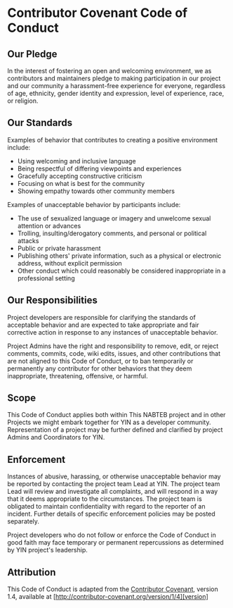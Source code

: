 # Contributor Covenant Code of Conduct

## Our Pledge

In the interest of fostering an open and welcoming environment, we as contributors and maintainers pledge to making participation 
in our project and our community a harassment-free experience for everyone, regardless of age,  ethnicity,
gender identity and expression, level of experience, race, or religion.

## Our Standards

Examples of behavior that contributes to creating a positive environment include:

* Using welcoming and inclusive language
* Being respectful of differing viewpoints and experiences
* Gracefully accepting constructive criticism
* Focusing on what is best for the community
* Showing empathy towards other community members

Examples of unacceptable behavior by participants include:

* The use of sexualized language or imagery and unwelcome sexual attention or advances
* Trolling, insulting/derogatory comments, and personal or political attacks
* Public or private harassment
* Publishing others' private information, such as a physical or electronic address, without explicit permission
* Other conduct which could reasonably be considered inappropriate in a professional setting

## Our Responsibilities

Project developers are responsible for clarifying the standards of acceptable behavior and are expected to take appropriate and fair 
corrective action in response to any instances of unacceptable behavior.

Project Admins have the right and responsibility to remove, edit, or reject comments, commits, code, wiki edits, issues, 
and other contributions that are not aligned to this Code of Conduct, or to ban temporarily or permanently any contributor for 
other behaviors that they deem inappropriate, threatening, offensive, or harmful.

## Scope

This Code of Conduct applies both within This NABTEB project  and in other Projects we might embark together for YIN as a developer community. 
Representation of a project may be further defined and clarified by project Admins and Coordinators for YIN.

## Enforcement

Instances of abusive, harassing, or otherwise unacceptable behavior may be reported by contacting the project team Lead at YIN. The project team  Lead will review and investigate all complaints, and will respond in a way that it deems appropriate to the circumstances. The project team is obligated to maintain confidentiality with regard to the reporter of an incident. Further details of specific enforcement policies may be posted separately.

Project developers who do not follow or enforce the Code of Conduct in good faith may face temporary or permanent repercussions as determined by YIN project's leadership.

## Attribution

This Code of Conduct is adapted from the [Contributor Covenant][homepage], version 1.4, available at [http://contributor-covenant.org/version/1/4][version]

[homepage]: http://contributor-covenant.org
[version]: http://contributor-covenant.org/version/1/4/
